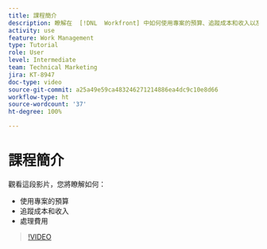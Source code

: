```yaml
---
title: 課程簡介
description: 瞭解在  [!DNL  Workfront] 中如何使用專案的預算、追蹤成本和收入以及處理費用。
activity: use
feature: Work Management
type: Tutorial
role: User
level: Intermediate
team: Technical Marketing
jira: KT-8947
doc-type: video
source-git-commit: a25a49e59ca483246271214886ea4dc9c10e8d66
workflow-type: ht
source-wordcount: '37'
ht-degree: 100%

---
```


# 課程簡介

觀看這段影片，您將瞭解如何：

* 使用專案的預算
* 追蹤成本和收入
* 處理費用

>[!VIDEO](https://video.tv.adobe.com/v/335207/?quality=12&learn=on)
